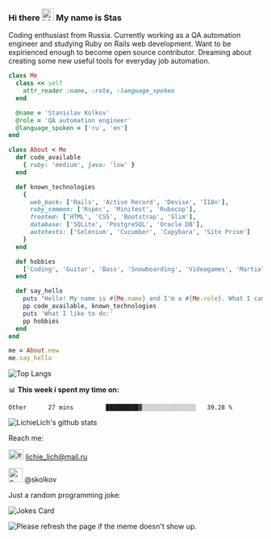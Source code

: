 ### Hi there <img src="https://user-images.githubusercontent.com/1303154/88677602-1635ba80-d120-11ea-84d8-d263ba5fc3c0.gif" width="24px" height="24px" alt="hi"> My name is Stas
Coding enthusiast from Russia. Currently working as a QA automation engineer and studying Ruby on Rails web development. Want to be expirienced enough to become open source contributor. Dreaming about creating some new useful tools for everyday job automation.
```ruby
class Me
  class << self
    attr_reader :name, :role, :language_spoken
  end

  @name = 'Stanislav Kolkov'
  @role = 'QA automation engineer'
  @language_spoken = ['ru', 'en']
end

class About < Me
  def code_available
    { ruby: 'medium', java: 'low' }
  end

  def known_technologies
    {
      web_back: ['Rails', 'Active Record', 'Devise', 'I18n'],
      ruby_common: ['Rspec', 'Minitest', 'Rubocop'],
      fronted: ['HTML', 'CSS', 'Bootstrap', 'Slim'],
      database: ['SQLite', 'PostgreSQL', 'Oracle DB'],
      autotests: ['Selenium', 'Cucumber', 'Capybara', 'Site Prism']
    }
  end

  def hobbies
    ['Coding', 'Guitar', 'Bass', 'Snowboarding', 'Videogames', 'Martial arts']
  end

  def say_hello
    puts "Hello! My name is #{Me.name} and I'm a #{Me.role}. What I can do:"
    pp code_available, known_technologies
    puts 'What I like to do:'
    pp hobbies
  end
end

me = About.new
me.say_hello
```
![Top Langs](https://github-readme-stats.vercel.app/api/top-langs/?username=lichielich&layout=compact)

📊 **This week i spent my time on:**
<!--START_SECTION:waka-->

```text
Other      27 mins         █████████▓░░░░░░░░░░░░░░░   39.28 %
```

<!--END_SECTION:waka-->

![LichieLich's github stats](https://github-readme-stats.vercel.app/api?username=lichielich&count_private=true&show_icons=true&theme=onedark)

Reach me:

<img src="https://user-images.githubusercontent.com/72043094/183534048-902ae22c-0cf1-463b-9c0c-5906f20f41df.png" width="30" height="20" alt="e-mail"> lichie_lich@mail.ru

<img src="https://user-images.githubusercontent.com/72043094/183533973-b6dc2214-1439-4b78-8dae-5a7064e5cd0d.jpg" width="28" height="28" alt="e-mail"> @skolkov

Just a random programming joke:

![Jokes Card](https://readme-jokes.vercel.app/api)

<img src='https://random-memer.herokuapp.com/' title="Meme" alt="Please refresh the page if the meme doesn't show up.">
